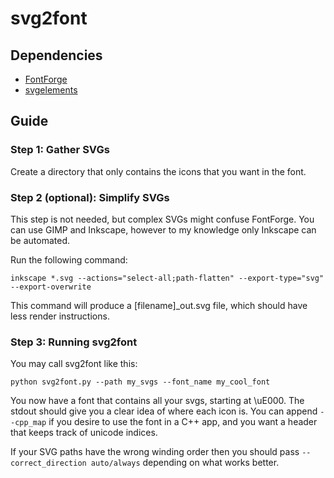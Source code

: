 # svg2font

## Dependencies
- [FontForge](https://fontforge.org)
- [svgelements](https://pypi.org/project/svgelements/)

## Guide

### Step 1: Gather SVGs
Create a directory that only contains the icons that you want in the font.

### Step 2 (optional): Simplify SVGs
This step is not needed, but complex SVGs might confuse FontForge. You can use GIMP and Inkscape, however to my knowledge only Inkscape can be automated.

Run the following command:
```shell
inkscape *.svg --actions="select-all;path-flatten" --export-type="svg" --export-overwrite
```
This command will produce a [filename]_out.svg file, which should have less render instructions.

### Step 3: Running svg2font
You may call svg2font like this:
```shell
python svg2font.py --path my_svgs --font_name my_cool_font
```

You now have a font that contains all your svgs, starting at \uE000.
The stdout should give you a clear idea of where each icon is.
You can append `--cpp_map` if you desire to use the font in a C++ app, and you want a header that keeps track of unicode indices.

If your SVG paths have the wrong winding order then you should pass `--correct_direction auto/always` depending on what works better.
